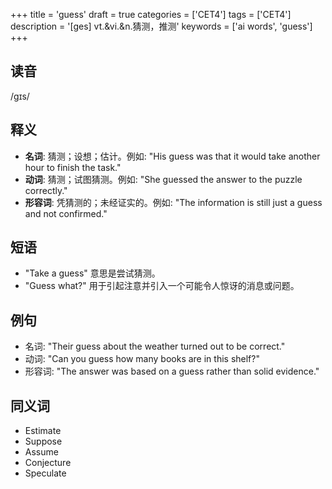 +++
title = 'guess'
draft = true
categories = ['CET4']
tags = ['CET4']
description = '[ges] vt.&vi.&n.猜测，推测'
keywords = ['ai words', 'guess']
+++

## 读音
/gɪs/

## 释义
- **名词**: 猜测；设想；估计。例如: "His guess was that it would take another hour to finish the task."
- **动词**: 猜测；试图猜测。例如: "She guessed the answer to the puzzle correctly."
- **形容词**: 凭猜测的；未经证实的。例如: "The information is still just a guess and not confirmed."

## 短语
- "Take a guess" 意思是尝试猜测。
- "Guess what?" 用于引起注意并引入一个可能令人惊讶的消息或问题。

## 例句
- 名词: "Their guess about the weather turned out to be correct."
- 动词: "Can you guess how many books are in this shelf?"
- 形容词: "The answer was based on a guess rather than solid evidence."

## 同义词
- Estimate
- Suppose
- Assume
- Conjecture
- Speculate
